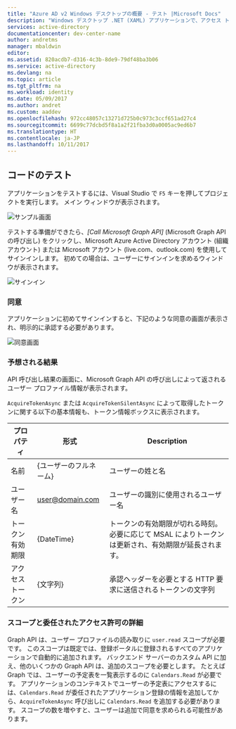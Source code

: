 ```yaml
---
title: "Azure AD v2 Windows デスクトップの概要 - テスト |Microsoft Docs"
description: "Windows デスクトップ .NET (XAML) アプリケーションで、アクセス トークンを必要とする API を Azure Active Directory v2 エンドポイントから呼び出す方法"
services: active-directory
documentationcenter: dev-center-name
author: andretms
manager: mbaldwin
editor: 
ms.assetid: 820acdb7-d316-4c3b-8de9-79df48ba3b06
ms.service: active-directory
ms.devlang: na
ms.topic: article
ms.tgt_pltfrm: na
ms.workload: identity
ms.date: 05/09/2017
ms.author: andret
ms.custom: aaddev
ms.openlocfilehash: 972cc48057c13271d725b0c973c3ccf651ad27c4
ms.sourcegitcommit: 6699c77dcbd5f8a1a2f21fba3d0a0005ac9ed6b7
ms.translationtype: HT
ms.contentlocale: ja-JP
ms.lasthandoff: 10/11/2017
---
```

## <a name="test-your-code"></a>コードのテスト

アプリケーションをテストするには、Visual Studio で `F5` キーを押してプロジェクトを実行します。 メイン ウィンドウが表示されます。

![サンプル画面](media/active-directory-mobileanddesktopapp-windowsdesktop-test/samplescreenshot.png)

テストする準備ができたら、*[Call Microsoft Graph API]* (Microsoft Graph API の呼び出し) をクリックし、Microsoft Azure Active Directory アカウント (組織アカウント) または Microsoft アカウント (live.com、outlook.com) を使用してサインインします。 初めての場合は、ユーザーにサインインを求めるウィンドウが表示されます。

![サインイン](media/active-directory-mobileanddesktopapp-windowsdesktop-test/signinscreenshot.png)

### <a name="consent"></a>同意
アプリケーションに初めてサインインすると、下記のような同意の画面が表示され、明示的に承認する必要があります。

![同意画面](media/active-directory-mobileanddesktopapp-windowsdesktop-test/consentscreen.png)

### <a name="expected-results"></a>予想される結果
API 呼び出し結果の画面に、Microsoft Graph API の呼び出しによって返されるユーザー プロファイル情報が表示されます。

`AcquireTokenAsync` または `AcquireTokenSilentAsync` によって取得したトークンに関する以下の基本情報も、トークン情報ボックスに表示されます。

|プロパティ  |形式  |Description |
|---------|---------|---------|
|名前 | {ユーザーのフルネーム} |ユーザーの姓と名|
|ユーザー名 |<span>user@domain.com</span> |ユーザーの識別に使用されるユーザー名|
|トークン有効期限 |{DateTime}         |トークンの有効期限が切れる時刻。 必要に応じて MSAL によりトークンは更新され、有効期限が延長されます。|
|アクセス トークン |{文字列}         |承認ヘッダーを必要とする HTTP 要求に送信されるトークンの文字列|

<!--start-collapse-->
### <a name="more-information-about-scopes-and-delegated-permissions"></a>スコープと委任されたアクセス許可の詳細
Graph API は、ユーザー プロファイルの読み取りに `user.read` スコープが必要です。 このスコープは既定では、登録ポータルに登録されるすべてのアプリケーションで自動的に追加されます。 バックエンド サーバーのカスタム API に加え、他のいくつかの Graph API は、追加のスコープを必要とします。 たとえば Graph では、ユーザーの予定表を一覧表示するのに `Calendars.Read` が必要です。 アプリケーションのコンテキストでユーザーの予定表にアクセスするには、`Calendars.Read` が委任されたアプリケーション登録の情報を追加してから、`AcquireTokenAsync` 呼び出しに `Calendars.Read` を追加する必要があります。 スコープの数を増やすと、ユーザーは追加で同意を求められる可能性があります。

<!--end-collapse-->



